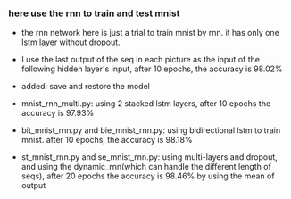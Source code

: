 ### here use the rnn to train and test mnist

* the rnn network here is just a trial to train mnist by rnn. it has only one lstm layer without dropout.

* I use the last output of the seq in each picture as the input of the following hidden layer's input, after 10 epochs, the accuracy is 98.02%

* added: save and restore the model

* mnist\_rnn\_multi.py: using 2 stacked lstm layers, after 10 epochs the accuracy is 97.93%

* bit\_mnist\_rnn.py and bie\_mnist\_rnn.py: using bidirectional lstm to train mnist. after 10 epochs, the accuracy is 98.18%

* st\_mnist\_rnn.py and se\_mnist\_rnn.py: using multi-layers and dropout, and using the dynamic_rnn(which can handle the different length of seqs), after 20 epochs the accuracy is 98.46% by using the mean of output
